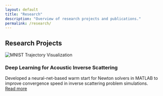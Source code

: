 ```yaml
---
layout: default
title: "Research"
description: "Overview of research projects and publications."
permalink: /research/
---
```


<h2>Research Projects</h2>
<div class="project-grid">
  <div class="project-card">
    <img src="{{ 'images/mnist_traj.png' | relative_url }}" alt="MNIST Trajectory Visualization" />
    <h3>Deep Learning for Acoustic Inverse Scattering</h3>
    <p>Developed a neural-net-based warm start for Newton solvers in MATLAB to improve convergence speed in inverse scattering problem simulations. <a href="{{ 'research_projects/CurrNN/' | relative_url }}">Read more</a></p>
  </div>
  <!-- Add more project cards as needed -->
</div>
